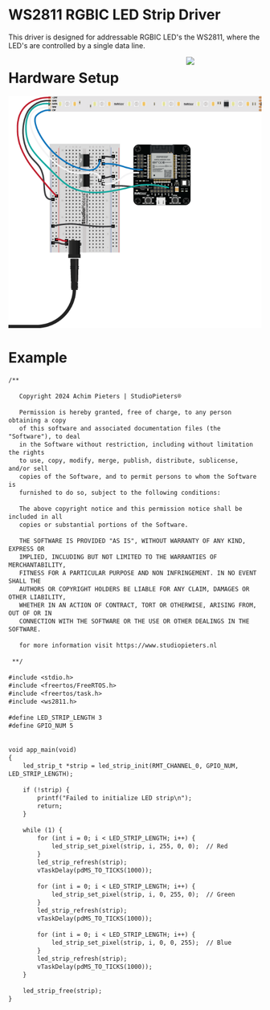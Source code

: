 # WS2811 RGBIC LED Strip Driver

This driver is designed for addressable RGBIC LED's the WS2811, where the LED's are controlled by a single data line.


<img  style="float: right;" src="https://github.com/AchimPieters/ESP32-SmartPlug/blob/main/images/MIT%7C%20SOFTWARE%20WHITE.svg" width="150"> 

# Hardware Setup

![Default setup.](https://github.com/AchimPieters/esp32-ws2811/blob/main/images/scheme.png)


# Example

```
/**

   Copyright 2024 Achim Pieters | StudioPieters®

   Permission is hereby granted, free of charge, to any person obtaining a copy
   of this software and associated documentation files (the "Software"), to deal
   in the Software without restriction, including without limitation the rights
   to use, copy, modify, merge, publish, distribute, sublicense, and/or sell
   copies of the Software, and to permit persons to whom the Software is
   furnished to do so, subject to the following conditions:

   The above copyright notice and this permission notice shall be included in all
   copies or substantial portions of the Software.

   THE SOFTWARE IS PROVIDED "AS IS", WITHOUT WARRANTY OF ANY KIND, EXPRESS OR
   IMPLIED, INCLUDING BUT NOT LIMITED TO THE WARRANTIES OF MERCHANTABILITY,
   FITNESS FOR A PARTICULAR PURPOSE AND NON INFRINGEMENT. IN NO EVENT SHALL THE
   AUTHORS OR COPYRIGHT HOLDERS BE LIABLE FOR ANY CLAIM, DAMAGES OR OTHER LIABILITY,
   WHETHER IN AN ACTION OF CONTRACT, TORT OR OTHERWISE, ARISING FROM, OUT OF OR IN
   CONNECTION WITH THE SOFTWARE OR THE USE OR OTHER DEALINGS IN THE SOFTWARE.

   for more information visit https://www.studiopieters.nl

 **/
 
#include <stdio.h>
#include <freertos/FreeRTOS.h>
#include <freertos/task.h>
#include <ws2811.h>

#define LED_STRIP_LENGTH 3
#define GPIO_NUM 5


void app_main(void)
{
    led_strip_t *strip = led_strip_init(RMT_CHANNEL_0, GPIO_NUM, LED_STRIP_LENGTH);

    if (!strip) {
        printf("Failed to initialize LED strip\n");
        return;
    }

    while (1) {
        for (int i = 0; i < LED_STRIP_LENGTH; i++) {
            led_strip_set_pixel(strip, i, 255, 0, 0);  // Red
        }
        led_strip_refresh(strip);
        vTaskDelay(pdMS_TO_TICKS(1000));

        for (int i = 0; i < LED_STRIP_LENGTH; i++) {
            led_strip_set_pixel(strip, i, 0, 255, 0);  // Green
        }
        led_strip_refresh(strip);
        vTaskDelay(pdMS_TO_TICKS(1000));

        for (int i = 0; i < LED_STRIP_LENGTH; i++) {
            led_strip_set_pixel(strip, i, 0, 0, 255);  // Blue
        }
        led_strip_refresh(strip);
        vTaskDelay(pdMS_TO_TICKS(1000));
    }

    led_strip_free(strip);
}

```
